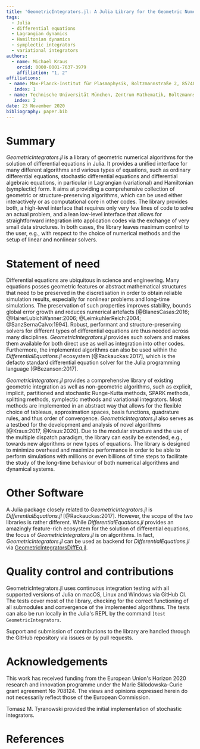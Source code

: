 ```yaml
---
title: 'GeometricIntegrators.jl: A Julia Library for the Geometric Numerical Integration of Differential Equations'
tags:
  - Julia
  - differential equations
  - Lagrangian dynamics
  - Hamiltonian dynamics
  - symplectic integrators
  - variational integrators
authors:
  - name: Michael Kraus
    orcid: 0000-0001-7637-3979
    affiliation: "1, 2"
affiliations:
 - name: Max-Planck-Institut für Plasmaphysik, Boltzmannstraße 2, 85748 Garching, Germany
   index: 1
 - name: Technische Universität München, Zentrum Mathematik, Boltzmannstraße 3, 85748 Garching, Germany
   index: 2
date: 23 November 2020
bibliography: paper.bib
---
```


# Summary

*GeometricIntegrators.jl* is a library of geometric numerical algorithms for the solution of differential equations in Julia.
It provides a unified interface for many different algorithms and various types of equations, such as ordinary differential equations, stochastic differential equations and differential algebraic equations, in particular in Lagrangian (variational) and Hamiltonian (symplectic) form.
It aims at providing a comprehensive collection of geometric or structure-preserving algorithms, which can be used either interactively or as computational core in other codes.
The library provides both, a high-level interface that requires only very few lines of code to solve an actual problem, and a lean low-level interface that allows for straightforward integration into application codes via the exchange of very small data structures.
In both cases, the library leaves maximum control to the user, e.g., with respect to the choice of numerical methods and the setup of linear and nonlinear solvers.


# Statement of need

Differential equations are ubiquitous in science and engineering. Many equations posses geometric features or abstract mathematical structures that need to be preserved in the discretisation in order to obtain reliable simulation results, especially for nonlinear problems and long-time simulations. The preservation of such properties improves stability, bounds global error growth and reduces numerical artefacts [@BlanesCasas:2016; @HairerLubichWanner:2006; @LeimkuhlerReich:2004; @SanzSernaCalvo:1994].
Robust, performant and structure-preserving solvers for different types of differential equations are thus needed across many disciplines. *GeometricIntegrators.jl* provides such solvers and makes them available for both direct use as well as integration into other codes. Furthermore, the implemented algorithms can also be used within the *DifferentialEquations.jl* ecosystem [@Rackauckas:2017], which is the defacto standard differential equation solver for the Julia programming language [@Bezanson:2017].

*GeometricIntegrators.jl* provides a comprehensive library of existing geometric integration as well as non-geometric algorithms, such as explicit, implicit, partitioned and stochastic Runge-Kutta methods, SPARK methods, splitting methods, symplectic methods and variational integrators. Most methods are implemented in an abstract way that allows for the flexible choice of tableaus, approximation spaces, basis functions, quadrature rules, and thus order of convergence.
*GeometricIntegrators.jl* also serves as a testbed for the development and analysis of novel algorithms [@Kraus:2017, @Kraus:2020]. Due to the modular structure and the use of the multiple dispatch paradigm, the library can easily be extended, e.g., towards new algorithms or new types of equations. The library is designed to minimize overhead and maximize performance in order to be able to perform simulations with millions or even billions of time steps to facilitate the study of the long-time behaviour of both numerical algorithms and dynamical systems.


# Other Software

A Julia package closely related to *GeometricIntegrators.jl* is *DifferentialEquations.jl* [@Rackauckas:2017]. However, the scope of the two libraries is rather different. While *DifferentialEquations.jl* provides an amazingly feature-rich ecosystem for the solution of differential equations, the focus of *GeometricIntegrators.jl* is on algorithms. In fact, *GeometricIntegrators.jl* can be used as backend for *DifferentialEquations.jl* via [GeometricIntegratorsDiffEq.jl](https://github.com/JuliaDiffEq/GeometricIntegratorsDiffEq.jl).


# Quality control and contributions

GeometricIntegrators.jl uses continuous integration testing with all supported versions of Julia on macOS, Linux and Windows via GitHub CI.
The tests cover most of the library, checking for the correct functioning of all submodules and convergence of the implemented algorithms.
The tests can also be run locally in the Julia's REPL by the command `]test GeometricIntegrators`.

Support and submission of contributions to the library are handled through the GitHub repository via issues or by pull requests.


# Acknowledgements

This work has received funding from the European Union's Horizon 2020 research and innovation programme under the Marie Sklodowska-Curie grant agreement No 708124. The views and opinions expressed herein do not necessarily reflect those of the European Commission.

Tomasz M. Tyranowski provided the initial implementation of stochastic integrators.

# References
